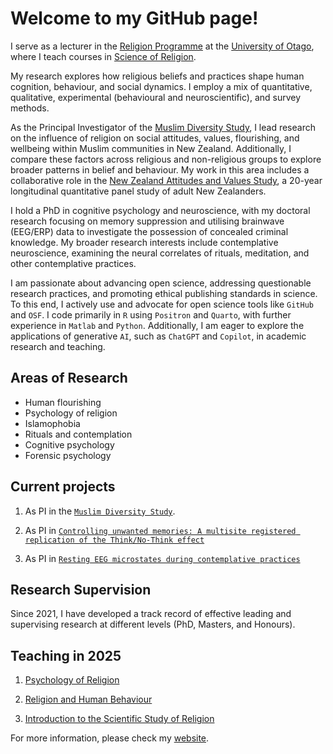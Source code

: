 # Welcome to my GitHub page!

I serve as a lecturer in the [Religion Programme](https://www.otago.ac.nz/religion) at the [University of Otago](https://www.otago.ac.nz), where I teach courses in [Science of Religion](https://www.otago.ac.nz/subjects/srel).

My research explores how religious beliefs and practices shape human cognition, behaviour, and social dynamics. I employ a mix of quantitative, qualitative, experimental (behavioural and neuroscientific), and survey methods.

As the Principal Investigator of the [Muslim Diversity Study](https://www.canterbury.ac.nz/science/schools/psyc-speech-hear/research/muslim-diversity/), I lead research on the influence of religion on social attitudes, values, flourishing, and wellbeing within Muslim communities in New Zealand. Additionally, I compare these factors across religious and non-religious groups to explore broader patterns in belief and behaviour. My work in this area includes a collaborative role in the [New Zealand Attitudes and Values Study](https://osf.io/75snb/), a 20-year longitudinal quantitative panel study of adult New Zealanders.

I hold a PhD in cognitive psychology and neuroscience, with my doctoral research focusing on memory suppression and utilising brainwave (EEG/ERP) data to investigate the possession of concealed criminal knowledge. My broader research interests include contemplative neuroscience, examining the neural correlates of rituals, meditation, and other contemplative practices.

I am passionate about advancing open science, addressing questionable research practices, and promoting ethical publishing standards in science. To this end, I actively use and advocate for open science tools like `GitHub` and `OSF`. I code primarily in `R` using `Positron` and `Quarto`, with further experience in `Matlab` and `Python`. Additionally, I am eager to explore the applications of generative `AI`, such as `ChatGPT` and `Copilot`, in academic research and teaching.

## Areas of Research

- Human flourishing
- Psychology of religion
- Islamophobia
- Rituals and contemplation
- Cognitive psychology
- Forensic psychology

## Current projects

1. As PI in the [`Muslim Diversity Study`](https://www.canterbury.ac.nz/science/schools/psyc-speech-hear/research/muslim-diversity/).

2. As PI in [`Controlling unwanted memories: A multisite registered replication of the Think/No-Think effect`](https://osf.io/nru4x/?view_only=bc189174a1cf4ca8b1dc83cf7967cd9e)

3. As PI in [`Resting EEG microstates during contemplative practices`](https://osf.io/ns5zm/)


## Research Supervision

Since 2021, I have developed a track record of effective leading and supervising research at different levels (PhD, Masters, and Honours).

## Teaching in 2025

1. [Psychology of Religion](https://www.otago.ac.nz/courses/papers?papercode=RELS237#t-2025)

2. [Religion and Human Behaviour](https://www.otago.ac.nz/courses/papers?papercode=RELS238#t-2025)

3. [Introduction to the Scientific Study of Religion](https://www.otago.ac.nz/courses/papers?papercode=RELS110)


For more information, please check my [website](http://www.usmanafzali.com).

